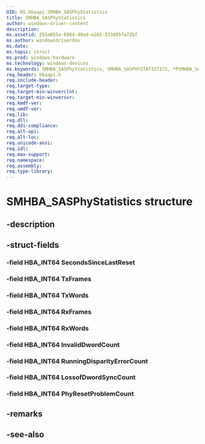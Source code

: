 ```yaml
---
UID: NS.hbaapi.SMHBA_SASPhyStatistics
title: SMHBA_SASPhyStatistics
author: windows-driver-content
description: 
ms.assetid: 255a055a-6964-40ad-a202-333095fa72bf
ms.author: windowsdriverdev
ms.date: 
ms.topic: struct
ms.prod: windows-hardware
ms.technology: windows-devices
ms.keywords: SMHBA_SASPhyStatistics, SMHBA_SASPHYSTATISTICS, *PSMHBA_SASPHYSTATISTICS
req.header: hbaapi.h
req.include-header:
req.target-type:
req.target-min-winverclnt:
req.target-min-winversvr:
req.kmdf-ver:
req.umdf-ver:
req.lib:
req.dll:
req.ddi-compliance:
req.alt-api:
req.alt-loc:
req.unicode-ansi:
req.idl:
req.max-support:
req.namespace:
req.assembly:
req.type-library:
---
```


# SMHBA_SASPhyStatistics structure

## -description



## -struct-fields

### -field HBA_INT64 SecondsSinceLastReset			
 	
### -field HBA_INT64 TxFrames			
 	
### -field HBA_INT64 TxWords			
 	
### -field HBA_INT64 RxFrames			
 	
### -field HBA_INT64 RxWords			
 	
### -field HBA_INT64 InvalidDwordCount			
 	
### -field HBA_INT64 RunningDisparityErrorCount			
 	
### -field HBA_INT64 LossofDwordSyncCount			
 	
### -field HBA_INT64 PhyResetProblemCount			
 	
## -remarks

## -see-also
